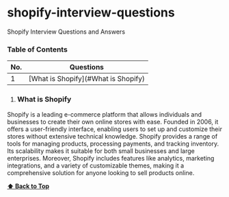 # shopify-interview-questions
Shopify Interview Questions and Answers
### Table of Contents

<!-- TOC_START -->
| No. | Questions |
| --- | --------- |
| 1 | [What is Shopify](#What is Shopify) |


<!-- TOC_END -->

<!-- QUESTIONS_START -->

1. ### What is Shopify
Shopify is a leading e-commerce platform that allows individuals and businesses to create their own online stores with ease. Founded in 2006, it offers a user-friendly interface, enabling users to set up and customize their stores without extensive technical knowledge. Shopify provides a range of tools for managing products, processing payments, and tracking inventory. Its scalability makes it suitable for both small businesses and large enterprises. Moreover, Shopify includes features like analytics, marketing integrations, and a variety of customizable themes, making it a comprehensive solution for anyone looking to sell products online.
    
**[⬆ Back to Top](#table-of-contents)**
 
<!-- QUESTIONS_START -->
